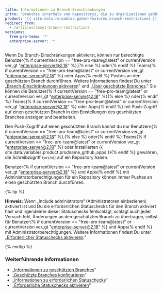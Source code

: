 ```yaml
---
title: Informationen zu Branch-Einschränkungen
intro: 'Branches innerhalb von Repositorys, die zu Organisationen gehören, können so konfiguriert werden, dass nur bestimmte Benutzer{% if currentVersion == "free-pro-team@latest" or currentVersion ver_gt "enterprise-server@2.18" %},{% else %} oder{% endif %} Teams{% if currentVersion == "free-pro-team@latest" or currentVersion ver_gt "enterprise-server@2.18" %} oder Apps{% endif %} Pushes an den Branch durchführen können.'
product: '{{ site.data.reusables.gated-features.branch-restrictions }}'
redirect_from:
  - /articles/about-branch-restrictions
versions:
  free-pro-team: '*'
  enterprise-server: '*'
---
```


Wenn Du Branch-Einschränkungen aktivierst, können nur berechtigte Benutzer{% if currentVersion == "free-pro-team@latest" or currentVersion ver_gt "enterprise-server@2.18" %},{% else %} oder{% endif %} Teams{% if currentVersion == "free-pro-team@latest" or currentVersion ver_gt "enterprise-server@2.18" %} oder Apps{% endif %} Pushes an den geschützten Branch durchführen. Weitere Informationen findest Du unter „[Branch-Einschränkungen aktivieren](/articles/enabling-branch-restrictions)" und „[Über geschützte Branches](/articles/about-protected-branches)." Sie können die Benutzer{% if currentVersion == "free-pro-team@latest" or currentVersion ver_gt "enterprise-server@2.18" %}{% else %} oder{% endif %} Teams{% if currentVersion == "free-pro-team@latest" or currentVersion ver_gt "enterprise-server@2.18" %} oder Apps{% endif %} mit Push-Zugriff auf einen geschützten Branch in den Einstellungen des geschützten Branches anzeigen und bearbeiten.

Den Push-Zugriff auf einen geschützten Branch kannst du nur Benutzern{% if currentVersion == "free-pro-team@latest" or currentVersion ver_gt "enterprise-server@2.18" %},{% else %} oder{% endif %} Teams{% if currentVersion == "free-pro-team@latest" or currentVersion ver_gt "enterprise-server@2.18" %} oder installierten {{ site.data.variables.product.prodname_github_apps }}{% endif %} gewähren, die Schreibzugriff (`write`) auf ein Repository haben.

Benutzer{% if currentVersion == "free-pro-team@latest" or currentVersion ver_gt "enterprise-server@2.18" %} und Apps{% endif %} mit Administratorberechtigungen für ein Repository können immer Pushes an einen geschützten Branch durchführen.

{% tip %}

**Hinweis:** Wenn „Include administrators“ (Administratoren einbeziehen) aktiviert ist und Du die erforderlichen Statuschecks für den Branch aktiviert hast und irgendeiner dieser Statuschecks fehlschlägt, schlägt auch jeder Versuch fehl, Änderungen an den geschützten Branch zu übertragen, selbst für Benutzer{% if currentVersion == "free-pro-team@latest" or currentVersion ver_gt "enterprise-server@2.18" %} und Apps{% endif %} mit Administratorberechtigungen. Weitere Informationen findest Du unter „[Erforderlicher Statuschecks aktivieren](/articles/enabling-required-status-checks)."

{% endtip %}

### Weiterführende Informationen

- „[Informationen zu geschützten Branches](/articles/about-protected-branches)“
- „[Geschützte Branches konfigurieren](/articles/configuring-protected-branches)“
- „[Informationen zu erforderlichen Statuschecks](/articles/about-required-status-checks)“
- „[Erforderliche Statuschecks aktivieren](/articles/enabling-required-status-checks)“
